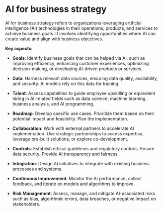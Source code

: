 # AI for business strategy

AI for business strategy refers to organizations leveraging artificial intelligence (AI) technologies in their operations, products, and services to achieve business goals. It involves identifying opportunities where AI can create value and align with business objectives.

**Key aspects:**

* **Goals**: Identify business goals that can be helped via AI, such as improving efficiency, enhancing customer experiences, optimizing decision-making, or developing AI-driven products or services.

* **Data**: Harness relevant data sources, ensuring data quality, availability, and security. AI models rely on this data for training.

* **Talent**: Assess capabilities to guide employee upskilling or equivalent hiring in AI-related fields such as data science, machine learning, business analysis, and AI programming.

* **Roadmap**: Develop specific use cases. Prioritize them based on their potential impact and feasibility. Plan the implementation.

* **Collaboration**: Work with external partners to accelerate AI implementation. Use strategic partnerships to access expertise, leverage pre-built solutions, or explore co-development.

* **Controls**: Establish ethical guidelines and regulatory controls. Ensure data security. Provide AI transparency and fairness.

* **Integration**: Design AI initiatives to integrate with existing business processes and systems.

* **Continuous Improvement**: Monitor the AI performance, collect feedback, and iterate on models and algorithms to improve.

* **Risk Management**: Assess, manage, and mitigate AI-associated risks such as bias, algorithmic errors, data breaches, or negative impact on stakeholders.

